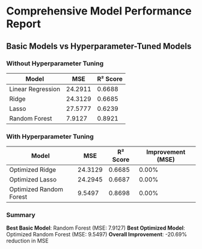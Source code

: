 # Comprehensive Model Performance Report

## Basic Models vs Hyperparameter-Tuned Models

### Without Hyperparameter Tuning

| Model | MSE | R² Score |
|-------|-----|----------|
| Linear Regression | 24.2911 | 0.6688 |
| Ridge | 24.3129 | 0.6685 |
| Lasso | 27.5777 | 0.6239 |
| Random Forest | 7.9127 | 0.8921 |

### With Hyperparameter Tuning

| Model | MSE | R² Score | Improvement (MSE) |
|-------|-----|----------|-------------------|
| Optimized Ridge | 24.3129 | 0.6685 | 0.00% |
| Optimized Lasso | 24.2945 | 0.6687 | 0.00% |
| Optimized Random Forest | 9.5497 | 0.8698 | 0.00% |

### Summary

**Best Basic Model**: Random Forest (MSE: 7.9127)
**Best Optimized Model**: Optimized Random Forest (MSE: 9.5497)
**Overall Improvement**: -20.69% reduction in MSE
